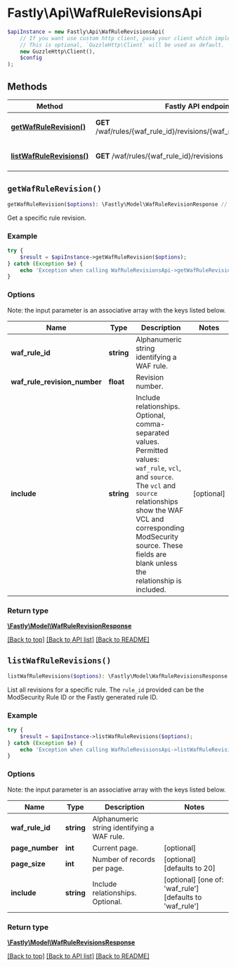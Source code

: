 # Fastly\Api\WafRuleRevisionsApi


```php
$apiInstance = new Fastly\Api\WafRuleRevisionsApi(
    // If you want use custom http client, pass your client which implements `GuzzleHttp\ClientInterface`.
    // This is optional, `GuzzleHttp\Client` will be used as default.
    new GuzzleHttp\Client(),
    $config
);
```

## Methods

Method | Fastly API endpoint | Description
------------- | ------------- | -------------
[**getWafRuleRevision()**](WafRuleRevisionsApi.md#getWafRuleRevision) | **GET** /waf/rules/{waf_rule_id}/revisions/{waf_rule_revision_number} | Get a revision of a rule
[**listWafRuleRevisions()**](WafRuleRevisionsApi.md#listWafRuleRevisions) | **GET** /waf/rules/{waf_rule_id}/revisions | List revisions for a rule


## `getWafRuleRevision()`

```php
getWafRuleRevision($options): \Fastly\Model\WafRuleRevisionResponse // Get a revision of a rule
```

Get a specific rule revision.

### Example
```php
try {
    $result = $apiInstance->getWafRuleRevision($options);
} catch (Exception $e) {
    echo 'Exception when calling WafRuleRevisionsApi->getWafRuleRevision: ', $e->getMessage(), PHP_EOL;
}
```

### Options

Note: the input parameter is an associative array with the keys listed below.

Name | Type | Description  | Notes
------------- | ------------- | ------------- | -------------
**waf_rule_id** | **string** | Alphanumeric string identifying a WAF rule. |
**waf_rule_revision_number** | **float** | Revision number. |
**include** | **string** | Include relationships. Optional, comma-separated values. Permitted values: `waf_rule`, `vcl`, and `source`. The `vcl` and `source` relationships show the WAF VCL and corresponding ModSecurity source. These fields are blank unless the relationship is included. | [optional]

### Return type

[**\Fastly\Model\WafRuleRevisionResponse**](../Model/WafRuleRevisionResponse.md)

[[Back to top]](#) [[Back to API list]](../../README.md#endpoints)
[[Back to README]](../../README.md)

## `listWafRuleRevisions()`

```php
listWafRuleRevisions($options): \Fastly\Model\WafRuleRevisionsResponse // List revisions for a rule
```

List all revisions for a specific rule. The `rule_id` provided can be the ModSecurity Rule ID or the Fastly generated rule ID.

### Example
```php
try {
    $result = $apiInstance->listWafRuleRevisions($options);
} catch (Exception $e) {
    echo 'Exception when calling WafRuleRevisionsApi->listWafRuleRevisions: ', $e->getMessage(), PHP_EOL;
}
```

### Options

Note: the input parameter is an associative array with the keys listed below.

Name | Type | Description  | Notes
------------- | ------------- | ------------- | -------------
**waf_rule_id** | **string** | Alphanumeric string identifying a WAF rule. |
**page_number** | **int** | Current page. | [optional]
**page_size** | **int** | Number of records per page. | [optional] [defaults to 20]
**include** | **string** | Include relationships. Optional. | [optional] [one of: 'waf_rule'] [defaults to 'waf_rule']

### Return type

[**\Fastly\Model\WafRuleRevisionsResponse**](../Model/WafRuleRevisionsResponse.md)

[[Back to top]](#) [[Back to API list]](../../README.md#endpoints)
[[Back to README]](../../README.md)
